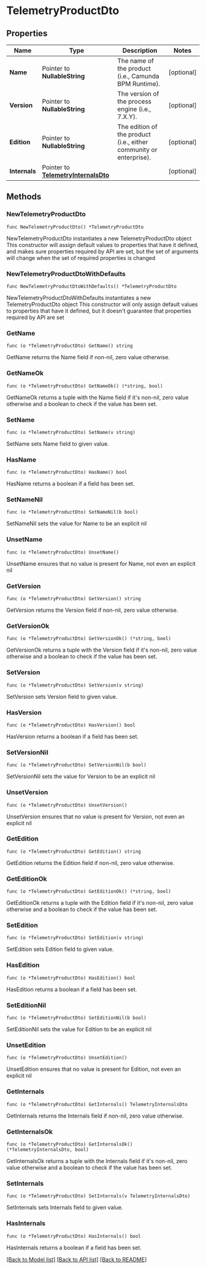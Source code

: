 # TelemetryProductDto

## Properties

Name | Type | Description | Notes
------------ | ------------- | ------------- | -------------
**Name** | Pointer to **NullableString** | The name of the product (i.e., Camunda BPM Runtime). | [optional] 
**Version** | Pointer to **NullableString** | The version of the process engine (i.e., 7.X.Y). | [optional] 
**Edition** | Pointer to **NullableString** | The edition of the product (i.e., either community or enterprise). | [optional] 
**Internals** | Pointer to [**TelemetryInternalsDto**](TelemetryInternalsDto.md) |  | [optional] 

## Methods

### NewTelemetryProductDto

`func NewTelemetryProductDto() *TelemetryProductDto`

NewTelemetryProductDto instantiates a new TelemetryProductDto object
This constructor will assign default values to properties that have it defined,
and makes sure properties required by API are set, but the set of arguments
will change when the set of required properties is changed

### NewTelemetryProductDtoWithDefaults

`func NewTelemetryProductDtoWithDefaults() *TelemetryProductDto`

NewTelemetryProductDtoWithDefaults instantiates a new TelemetryProductDto object
This constructor will only assign default values to properties that have it defined,
but it doesn't guarantee that properties required by API are set

### GetName

`func (o *TelemetryProductDto) GetName() string`

GetName returns the Name field if non-nil, zero value otherwise.

### GetNameOk

`func (o *TelemetryProductDto) GetNameOk() (*string, bool)`

GetNameOk returns a tuple with the Name field if it's non-nil, zero value otherwise
and a boolean to check if the value has been set.

### SetName

`func (o *TelemetryProductDto) SetName(v string)`

SetName sets Name field to given value.

### HasName

`func (o *TelemetryProductDto) HasName() bool`

HasName returns a boolean if a field has been set.

### SetNameNil

`func (o *TelemetryProductDto) SetNameNil(b bool)`

 SetNameNil sets the value for Name to be an explicit nil

### UnsetName
`func (o *TelemetryProductDto) UnsetName()`

UnsetName ensures that no value is present for Name, not even an explicit nil
### GetVersion

`func (o *TelemetryProductDto) GetVersion() string`

GetVersion returns the Version field if non-nil, zero value otherwise.

### GetVersionOk

`func (o *TelemetryProductDto) GetVersionOk() (*string, bool)`

GetVersionOk returns a tuple with the Version field if it's non-nil, zero value otherwise
and a boolean to check if the value has been set.

### SetVersion

`func (o *TelemetryProductDto) SetVersion(v string)`

SetVersion sets Version field to given value.

### HasVersion

`func (o *TelemetryProductDto) HasVersion() bool`

HasVersion returns a boolean if a field has been set.

### SetVersionNil

`func (o *TelemetryProductDto) SetVersionNil(b bool)`

 SetVersionNil sets the value for Version to be an explicit nil

### UnsetVersion
`func (o *TelemetryProductDto) UnsetVersion()`

UnsetVersion ensures that no value is present for Version, not even an explicit nil
### GetEdition

`func (o *TelemetryProductDto) GetEdition() string`

GetEdition returns the Edition field if non-nil, zero value otherwise.

### GetEditionOk

`func (o *TelemetryProductDto) GetEditionOk() (*string, bool)`

GetEditionOk returns a tuple with the Edition field if it's non-nil, zero value otherwise
and a boolean to check if the value has been set.

### SetEdition

`func (o *TelemetryProductDto) SetEdition(v string)`

SetEdition sets Edition field to given value.

### HasEdition

`func (o *TelemetryProductDto) HasEdition() bool`

HasEdition returns a boolean if a field has been set.

### SetEditionNil

`func (o *TelemetryProductDto) SetEditionNil(b bool)`

 SetEditionNil sets the value for Edition to be an explicit nil

### UnsetEdition
`func (o *TelemetryProductDto) UnsetEdition()`

UnsetEdition ensures that no value is present for Edition, not even an explicit nil
### GetInternals

`func (o *TelemetryProductDto) GetInternals() TelemetryInternalsDto`

GetInternals returns the Internals field if non-nil, zero value otherwise.

### GetInternalsOk

`func (o *TelemetryProductDto) GetInternalsOk() (*TelemetryInternalsDto, bool)`

GetInternalsOk returns a tuple with the Internals field if it's non-nil, zero value otherwise
and a boolean to check if the value has been set.

### SetInternals

`func (o *TelemetryProductDto) SetInternals(v TelemetryInternalsDto)`

SetInternals sets Internals field to given value.

### HasInternals

`func (o *TelemetryProductDto) HasInternals() bool`

HasInternals returns a boolean if a field has been set.


[[Back to Model list]](../README.md#documentation-for-models) [[Back to API list]](../README.md#documentation-for-api-endpoints) [[Back to README]](../README.md)


